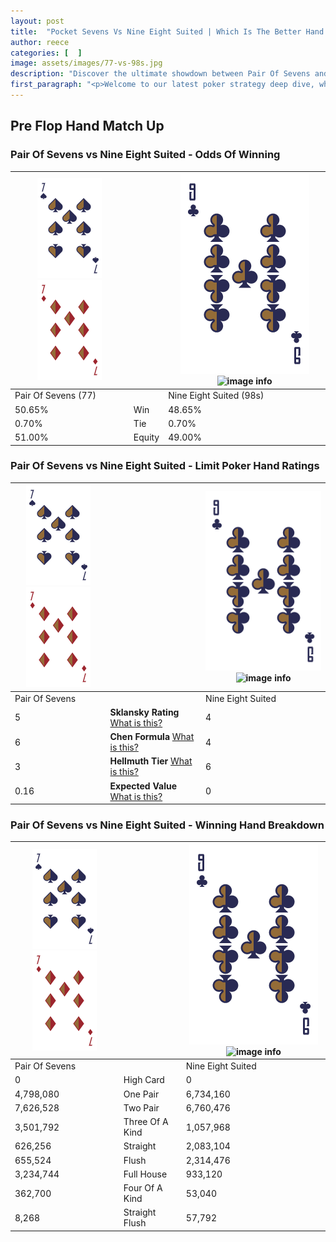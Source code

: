 ```yaml
---
layout: post
title:  "Pocket Sevens Vs Nine Eight Suited | Which Is The Better Hand In Poker? A Complete Guide"
author: reece
categories: [  ]
image: assets/images/77-vs-98s.jpg
description: "Discover the ultimate showdown between Pair Of Sevens and Nine Eight Suited in poker! Uncover the odds, strategies, and scenarios where one hand triumphs over the other. Get ready to up your poker game with this thrilling analysis."
first_paragraph: "<p>Welcome to our latest poker strategy deep dive, where we're pitting two distinct hands against each other in a high-stakes showdown: Pair Of Sevens vs Nine Eight Suited.</p><p>In the dynamic world of poker, every decision counts, and knowing which hand holds the upper hand is key to your success at the table.</p><p>In this article, we'll dissect these two hands, explore the scenarios where one dominates the other, and equip you with the knowledge to make strategic choices that can tip the odds in your favor.</p><p>Get ready to unravel the intriguing dynamics of these poker hands and elevate your game to new heights.</p>"
---
```




[comment]: # (sp0)

## Pre Flop Hand Match Up

<div class="table hand-ratings" markdown="1"> 



### Pair Of Sevens vs Nine Eight Suited - Odds Of Winning


    
| ![image info](assets/images/hand1/7.png) ![image info](assets/images/hand1/7o.png) |  | ![image info](assets/images/hand2/9.png) ![image info](assets/images/hand2/8s.png) |
| -------- | -------- | -------- |
| Pair Of Sevens (77) |  | Nine Eight Suited (98s) |
| 50.65% | Win | 48.65% |
| 0.70% | Tie | 0.70% |
| 51.00% | Equity | 49.00% |




[comment]: # (sp1)



### Pair Of Sevens vs Nine Eight Suited - Limit Poker Hand Ratings


    
| ![image info](assets/images/hand1/7.png) ![image info](assets/images/hand1/7o.png) |  | ![image info](assets/images/hand2/9.png) ![image info](assets/images/hand2/8s.png) |
| -------- | -------- | -------- |
| Pair Of Sevens |  | Nine Eight Suited |
| 5 | **Sklansky Rating** [What is this?](/sklansky-rating-explained) | 4 |
| 6 | **Chen Formula** [What is this?](/chen-formula-explained) | 4 |
| 3 | **Hellmuth Tier** [What is this?](/Hellmuth-tier-explained) | 6 |
| 0.16 | **Expected Value** [What is this?](/expected-value-explained) | 0 |




[comment]: # (sp2)



### Pair Of Sevens vs Nine Eight Suited - Winning Hand Breakdown


    
| ![image info](assets/images/hand1/7.png) ![image info](assets/images/hand1/7o.png) |  | ![image info](assets/images/hand2/9.png) ![image info](assets/images/hand2/8s.png) |
| -------- | -------- | -------- |
| Pair Of Sevens |  | Nine Eight Suited |
| 0 | High Card | 0 |
| 4,798,080 | One Pair | 6,734,160 |
| 7,626,528 | Two Pair | 6,760,476 |
| 3,501,792 | Three Of A Kind | 1,057,968 |
| 626,256 | Straight | 2,083,104 |
| 655,524 | Flush | 2,314,476 |
| 3,234,744 | Full House | 933,120 |
| 362,700 | Four Of A Kind | 53,040 |
| 8,268 | Straight Flush | 57,792 |




[comment]: # (sp3)



</div>

[comment]: # (sp4)



[comment]: # (sp5)

